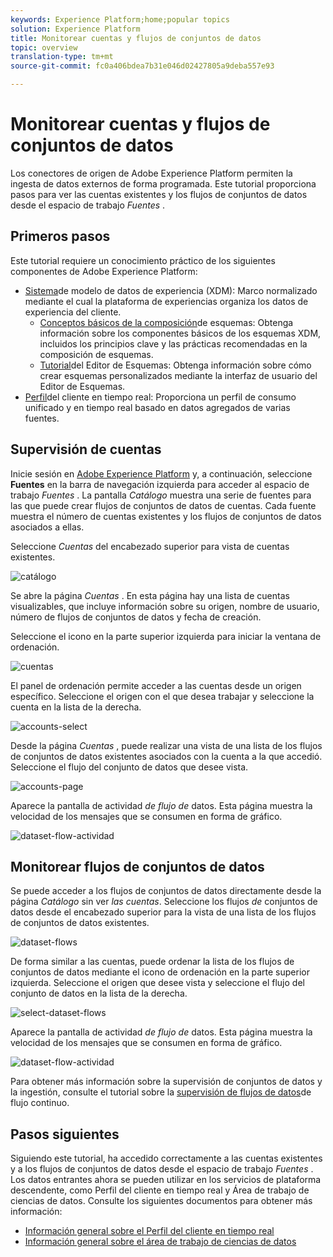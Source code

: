 ```yaml
---
keywords: Experience Platform;home;popular topics
solution: Experience Platform
title: Monitorear cuentas y flujos de conjuntos de datos
topic: overview
translation-type: tm+mt
source-git-commit: fc0a406bdea7b31e046d02427805a9deba557e93

---
```



# Monitorear cuentas y flujos de conjuntos de datos

Los conectores de origen de Adobe Experience Platform permiten la ingesta de datos externos de forma programada. Este tutorial proporciona pasos para ver las cuentas existentes y los flujos de conjuntos de datos desde el espacio de trabajo *Fuentes* .

## Primeros pasos

Este tutorial requiere un conocimiento práctico de los siguientes componentes de Adobe Experience Platform:

- [Sistema](../../../xdm/home.md)de modelo de datos de experiencia (XDM): Marco normalizado mediante el cual la plataforma de experiencias organiza los datos de experiencia del cliente.
   - [Conceptos básicos de la composición](../../../xdm/schema/composition.md)de esquemas: Obtenga información sobre los componentes básicos de los esquemas XDM, incluidos los principios clave y las prácticas recomendadas en la composición de esquemas.
   - [Tutorial](../../../xdm/tutorials/create-schema-ui.md)del Editor de Esquemas: Obtenga información sobre cómo crear esquemas personalizados mediante la interfaz de usuario del Editor de Esquemas.
- [Perfil](../../../profile/home.md)del cliente en tiempo real: Proporciona un perfil de consumo unificado y en tiempo real basado en datos agregados de varias fuentes.

## Supervisión de cuentas

Inicie sesión en <a href="https://platform.adobe.com" target="_blank">Adobe Experience Platform</a> y, a continuación, seleccione **Fuentes** en la barra de navegación izquierda para acceder al espacio de trabajo *Fuentes* . La pantalla *Catálogo* muestra una serie de fuentes para las que puede crear flujos de conjuntos de datos de cuentas. Cada fuente muestra el número de cuentas existentes y los flujos de conjuntos de datos asociados a ellas.

Seleccione *Cuentas* del encabezado superior para vista de cuentas existentes.

![catálogo](../../images/tutorials/monitor/catalog.png)

Se abre la página *Cuentas* . En esta página hay una lista de cuentas visualizables, que incluye información sobre su origen, nombre de usuario, número de flujos de conjuntos de datos y fecha de creación.

Seleccione el icono en la parte superior izquierda para iniciar la ventana de ordenación.

![cuentas](../../images/tutorials/monitor/accounts-list.png)

El panel de ordenación permite acceder a las cuentas desde un origen específico. Seleccione el origen con el que desea trabajar y seleccione la cuenta en la lista de la derecha.

![accounts-select](../../images/tutorials/monitor/accounts-sort.png)

Desde la página *Cuentas* , puede realizar una vista de una lista de los flujos de conjuntos de datos existentes asociados con la cuenta a la que accedió. Seleccione el flujo del conjunto de datos que desee vista.

![accounts-page](../../images/tutorials/monitor/dataset-flows.png)

Aparece la pantalla de actividad *de flujo de* datos. Esta página muestra la velocidad de los mensajes que se consumen en forma de gráfico.

![dataset-flow-actividad](../../images/tutorials/monitor/dataset-flows-activity.png)

## Monitorear flujos de conjuntos de datos

Se puede acceder a los flujos de conjuntos de datos directamente desde la página *Catálogo* sin ver *las cuentas*. Seleccione los flujos *de* conjuntos de datos desde el encabezado superior para la vista de una lista de los flujos de conjuntos de datos existentes.

![dataset-flows](../../images/tutorials/monitor/dataset-flows-list.png)

De forma similar a las cuentas, puede ordenar la lista de los flujos de conjuntos de datos mediante el icono de ordenación en la parte superior izquierda. Seleccione el origen que desee vista y seleccione el flujo del conjunto de datos en la lista de la derecha.

![select-dataset-flows](../../images/tutorials/monitor/dataset-flows-sort.png)

Aparece la pantalla de actividad *de flujo de* datos. Esta página muestra la velocidad de los mensajes que se consumen en forma de gráfico.

![dataset-flow-actividad](../../images/tutorials/monitor/dataset-flows-activity.png)

Para obtener más información sobre la supervisión de conjuntos de datos y la ingestión, consulte el tutorial sobre la [supervisión de flujos de datos](../../../ingestion/quality/monitor-data-flows.md)de flujo continuo.

## Pasos siguientes

Siguiendo este tutorial, ha accedido correctamente a las cuentas existentes y a los flujos de conjuntos de datos desde el espacio de trabajo *Fuentes* . Los datos entrantes ahora se pueden utilizar en los servicios de plataforma descendente, como Perfil del cliente en tiempo real y Área de trabajo de ciencias de datos. Consulte los siguientes documentos para obtener más información:

- [Información general sobre el Perfil del cliente en tiempo real](../../../profile/home.md)
- [Información general sobre el área de trabajo de ciencias de datos](../../../data-science-workspace/home.md)